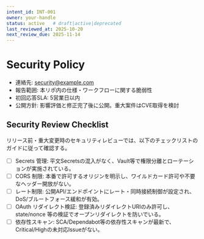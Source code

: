 ```yaml
---
intent_id: INT-001
owner: your-handle
status: active   # draft|active|deprecated
last_reviewed_at: 2025-10-20
next_review_due: 2025-11-14
---
```


# Security Policy

- 連絡先: [security@example.com](mailto:security@example.com)
- 報告範囲: 本リポ内の仕様・ワークフローに関する脆弱性
- 初回応答SLA: 5営業日以内
- 公開方針: 影響評価と修正完了後に公開。重大案件はCVE取得を検討

## Security Review Checklist

リリース前・重大変更時のセキュリティレビューでは、以下のチェックリストのガイドに従って確認する。

- [ ] Secrets 管理: 平文Secretsの混入がなく、Vault等で権限分離とローテーションが実施されている。
- [ ] CORS 制限: 本番で許可するオリジンを明示し、ワイルドカード許可や不要なヘッダー開放がない。
- [ ] レート制限: 公開API/エンドポイントにレート・同時接続制御が設定され、DoS/ブルートフォース緩和が有効。
- [ ] OAuth リダイレクト検証: 登録済みリダイレクトURIのみ許可し、state/nonce 等の検証でオープンリダイレクトを防いでいる。
- [ ] 依存性スキャン: SCA/Dependabot等の依存性スキャンが最新で、Critical/Highの未対応Issueがない。
